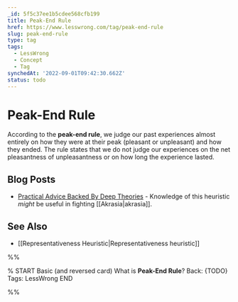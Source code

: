```yaml
---
_id: 5f5c37ee1b5cdee568cfb199
title: Peak-End Rule
href: https://www.lesswrong.com/tag/peak-end-rule
slug: peak-end-rule
type: tag
tags:
  - LessWrong
  - Concept
  - Tag
synchedAt: '2022-09-01T09:42:30.662Z'
status: todo
---
```


# Peak-End Rule

According to the **peak-end rule**, we judge our past experiences almost entirely on how they were at their peak (pleasant or unpleasant) and how they ended. The rule states that we do not judge our experiences on the net pleasantness of unpleasantness or on how long the experience lasted.

## Blog Posts

- [Practical Advice Backed By Deep Theories](http://lesswrong.com/lw/d4/practical_advice_backed_by_deep_theories/) \- Knowledge of this heuristic *might* be useful in fighting [[Akrasia|akrasia]].

## See Also

- [[Representativeness Heuristic|Representativeness heuristic]]


%%

% START
Basic (and reversed card)
What is **Peak-End Rule**?
Back: {TODO}
Tags: LessWrong
END

%%
	
